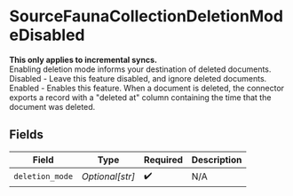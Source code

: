# SourceFaunaCollectionDeletionModeDisabled

<b>This only applies to incremental syncs.</b> <br>
Enabling deletion mode informs your destination of deleted documents.<br>
Disabled - Leave this feature disabled, and ignore deleted documents.<br>
Enabled - Enables this feature. When a document is deleted, the connector exports a record with a "deleted at" column containing the time that the document was deleted.


## Fields

| Field              | Type               | Required           | Description        |
| ------------------ | ------------------ | ------------------ | ------------------ |
| `deletion_mode`    | *Optional[str]*    | :heavy_check_mark: | N/A                |